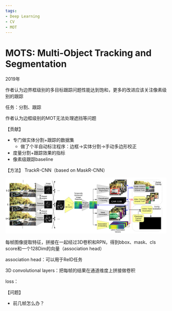 ```yaml
---
tags:
- Deep Learning
- CV
- MOT
---
```



# MOTS: Multi-Object Tracking and Segmentation

2019年

作者认为边界框级别的多目标跟踪问题性能达到饱和，更多的改进应该关注像素级别的跟踪

任务：分割、跟踪

作者认为边框级别的MOT无法处理遮挡等问题

【贡献】

- 专门做实体分割+跟踪的数据集
   - 做了个半自动标注程序：边框->实体分割->手动多边形校正
- 度量分割+跟踪效果的指标
- 像素级跟踪baseline

【方法】 TrackR-CNN（based on MaskR-CNN）

![image-20200322190152012](https://raw.githubusercontent.com/JLUtangchuan/picBed/dev/image-20200322190152012.png)

每帧图像提取特征，拼接在一起经过3D卷积和RPN，得到bbox、mask、cls score和一个128Dim的向量（association head）

association head：可以用于ReID任务

3D convolutional layers：把每帧的结果在通道维度上拼接做卷积

loss：

【问题】

- 前几帧怎么办？